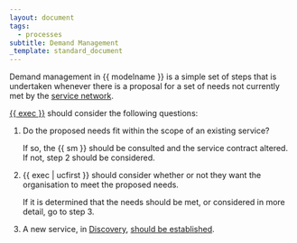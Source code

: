 ```yaml
---
layout: document
tags:
  - processes
subtitle: Demand Management
_template: standard_document
---
```


Demand management in {{ modelname }} is a simple set of steps that is undertaken whenever there is a proposal for a set of needs not currently met by the [service network](/service-network/).

[{{ exec }}](/executive/) should consider the following questions:

1. Do the proposed needs fit within the scope of an existing service?   
     
   If so, the {{ sm }} should be consulted and the service contract altered. If not, step 2 should be considered.
2. {{ exec | ucfirst }} should consider whether or not they want the organisation to meet the proposed needs.   
     
   If it is determined that the needs should be met, or considered in more detail, go to step 3.
3. A new service, in [Discovery](/lifecycle/#discovery), [should be established](/establishing-a-new-service/).
